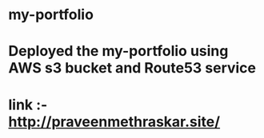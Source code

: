 # my-portfolio
# Deployed the my-portfolio using AWS s3 bucket and Route53 service
# link :- http://praveenmethraskar.site/
